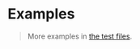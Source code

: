 # Examples

> More examples in [the test files](https://github.com/aureooms/js-skip-list/tree/master/test/src).
